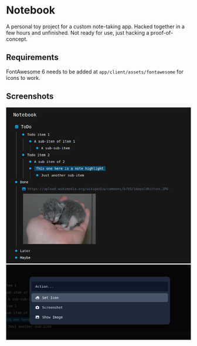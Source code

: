 # Notebook

A personal toy project for a custom note-taking app.
Hacked together in a few hours and unfinished.
Not ready for use, just hacking a proof-of-concept.

## Requirements

FontAwesome 6 needs to be added at `app/client/assets/fontawesome` for icons to work.

## Screenshots

![ScreeShot](./screenshot.png)
![ScreeShot](./screenshot-2.png)

